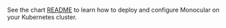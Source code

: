 See the chart [README](/chart/monocular/README.md) to learn how to deploy and configure Monocular on your Kubernetes cluster.
